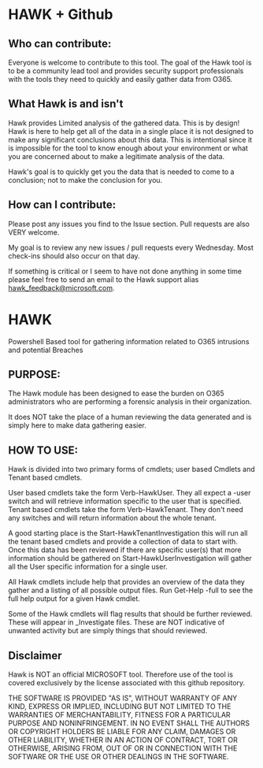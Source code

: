 # HAWK + Github

## Who can contribute:
Everyone is welcome to contribute to this tool.  The goal of the Hawk tool is to be a community lead tool and provides
security support professionals with the tools they need to quickly and easily gather data from O365.

## What Hawk is and isn't
Hawk provides Limited analysis of the gathered data.  This is by design!
Hawk is here to help get all of the data in a single place it is not designed to make any significant
conclusions about this data.  This is intentional since it is impossible for the tool to know enough about
your environment or what you are concerned about to make a legitimate analysis of the data.

Hawk's goal is to quickly get you the data that is needed to come to a conclusion; not to make the conclusion for you.

## How can I contribute:
Please post any issues you find to the Issue section.
Pull requests are also VERY welcome.

My goal is to review any new issues / pull requests every Wednesday.
Most check-ins should also occur on that day.

If something is critical or I seem to have not done anything in some time please feel free to send an email to the 
Hawk support alias hawk_feedback@microsoft.com.


# HAWK
Powershell Based tool for gathering information related to O365 intrusions and potential Breaches

## PURPOSE:
The Hawk module has been designed to ease the burden on O365 administrators who are performing 
a forensic analysis in their organization.

It does NOT take the place of a human reviewing the data generated and is simply here to make
data gathering easier.

## HOW TO USE:
Hawk is divided into two primary forms of cmdlets; user based Cmdlets and Tenant based cmdlets.

User based cmdlets take the form Verb-HawkUser<action>.  They all expect a -user switch and 
will retrieve information specific to the user that is specified.  Tenant based cmdlets take
the form Verb-HawkTenant<Action>.  They don't need any switches and will return information
about the whole tenant.

A good starting place is the Start-HawkTenantInvestigation this will run all the tenant based
cmdlets and provide a collection of data to start with.  Once this data has been reviewed
if there are specific user(s) that more information should be gathered on 
Start-HawkUserInvestigation will gather all the User specific information for a single user.

All Hawk cmdlets include help that provides an overview of the data they gather and a listing
of all possible output files.  Run Get-Help <cmdlet> -full to see the full help output for a 
given Hawk cmdlet.

Some of the Hawk cmdlets will flag results that should be further reviewed.  These will appear
in _Investigate files.  These are NOT indicative of unwanted activity but are simply things 
that should reviewed.

## Disclaimer
Hawk is NOT an official MICROSOFT tool.  Therefore use of the tool is covered exclusively by the license associated with this github repository.

THE SOFTWARE IS PROVIDED "AS IS", WITHOUT WARRANTY OF ANY KIND, EXPRESS OR
IMPLIED, INCLUDING BUT NOT LIMITED TO THE WARRANTIES OF MERCHANTABILITY,
FITNESS FOR A PARTICULAR PURPOSE AND NONINFRINGEMENT. IN NO EVENT SHALL THE
AUTHORS OR COPYRIGHT HOLDERS BE LIABLE FOR ANY CLAIM, DAMAGES OR OTHER
LIABILITY, WHETHER IN AN ACTION OF CONTRACT, TORT OR OTHERWISE, ARISING FROM,
OUT OF OR IN CONNECTION WITH THE SOFTWARE OR THE USE OR OTHER DEALINGS IN THE
SOFTWARE.